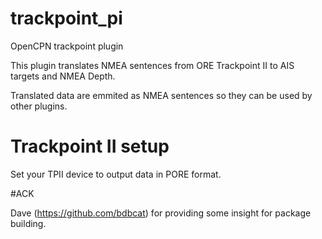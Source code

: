 # trackpoint_pi
OpenCPN trackpoint plugin

This plugin translates NMEA sentences from ORE Trackpoint II to AIS targets and NMEA Depth.

Translated data are emmited as NMEA sentences so they can be used by other plugins.

# Trackpoint II setup

Set your TPII device to output data in PORE format.

#ACK

Dave (https://github.com/bdbcat) for providing some insight for package building.
